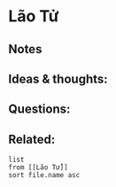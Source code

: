 # Lão Tử


## Notes


## Ideas & thoughts:


## Questions:


## Related:
```dataview
list
from [[Lão Tử]]
sort file.name asc
```
